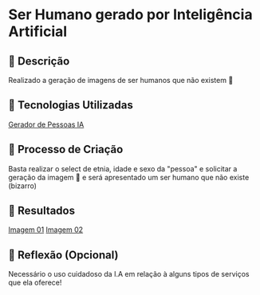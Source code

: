 # Ser Humano gerado por Inteligência Artificial

## 📒 Descrição
Realizado a geração de imagens de ser humanos que não existem 🤖

## 🤖 Tecnologias Utilizadas
[Gerador de Pessoas IA](https://this-person-does-not-exist.com/pt)

## 🧐 Processo de Criação
Basta realizar o select de etnia, idade e sexo da "pessoa" e solicitar a geração da imagem 🤯 e será apresentado um ser humano que não existe (bizarro)

## 🚀 Resultados
[Imagem 01](https://ibb.co/Tr4VnPt)
[Imagem 02](https://ibb.co/p0x71q9w)

## 💭 Reflexão (Opcional)
Necessário o uso cuidadoso da I.A em relação à alguns tipos de serviços que ela oferece!
